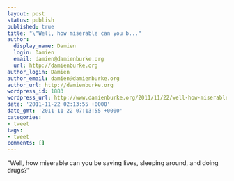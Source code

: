 ```yaml
---
layout: post
status: publish
published: true
title: "\"Well, how miserable can you b..."
author:
  display_name: Damien
  login: Damien
  email: damien@damienburke.org
  url: http://damienburke.org
author_login: Damien
author_email: damien@damienburke.org
author_url: http://damienburke.org
wordpress_id: 1883
wordpress_url: http://www.damienburke.org/2011/11/22/well-how-miserable-can-you-b/
date: '2011-11-22 02:13:55 +0000'
date_gmt: '2011-11-22 07:13:55 +0000'
categories:
- tweet
tags:
- tweet
comments: []
---
```

<p>"Well, how miserable can you be saving lives, sleeping around, and doing drugs?"</p>
